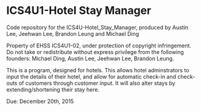 # ICS4U1-Hotel Stay Manager
Code repository for the ICS4U-Hotel_Stay_Manager, produced by Austin Lee, Jeehwan Lee, Brandon Leung and Michael Ding

Property of EHSS ICS4U1-02, under protection of copyright infringement. Do not take or redistribute without express privilege from the following founders:
Michael Ding, Austin Lee, Jeehwan Lee, Brandon Leung.

This is a program, designed for hotels. This allows hotel adminstrators to input the details of their hotel, and allow for automatic check-in and check-outs of customers through customer input. It will also alter stays by extending/shortening their stay here.

Due: December 20th, 2015

